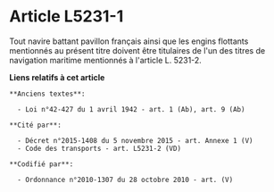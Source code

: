 # Article L5231-1

Tout navire battant pavillon français ainsi que les engins flottants mentionnés au présent titre doivent être titulaires de
l'un des titres de navigation maritime mentionnés à l'article L. 5231-2.

**Liens relatifs à cet article**

	**Anciens textes**:

	  - Loi n°42-427 du 1 avril 1942 - art. 1 (Ab), art. 9 (Ab)

	**Cité par**:

	  - Décret n°2015-1408 du 5 novembre 2015 - art. Annexe 1 (V)
	  - Code des transports - art. L5231-2 (VD)

	**Codifié par**:

	  - Ordonnance n°2010-1307 du 28 octobre 2010 - art. (V)
